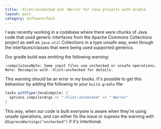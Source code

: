 ```yaml
---
title: -Xlint:unchecked and -Werror for Java projects with Gradle
layout: post
category: Software/Tech
---
```


I was recently working in a codebase where there were chunks of Java code that
used generic interfaces from the Apache Commons Collections project as well as
`java.util` Collections in a type unsafe way, even though the
interfaces/classes that were being used supported generics.

Our gradle build was emitting the following warning:

    :compileJavaNote: Some input files use unchecked or unsafe operations.
    Note: Recompile with -Xlint:unchecked for details.

This warning should be an error in my books. It's possible to get this
behaviour by adding the following to your `build.gradle` file:

```groovy
tasks.withType(JavaCompile) {
  options.compilerArgs << "-Xlint:unchecked" << "-Werror"
}
```

This way, when our code is built everyone is aware when they're using unsafe
operations, and can either fix the issue or supress the warning with
`@SupressWarnings("unchecked")` if it's intentional.
